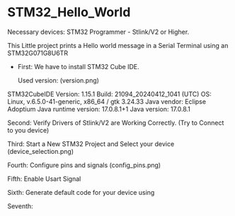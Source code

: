 # STM32_Hello_World

Necessary devices:
STM32 Programmer - Stlink/V2 or Higher.

This Little project prints a Hello world message in a Serial Terminal using an STM32G071G8U6TR
 - First: We have to install STM32 Cube IDE.
   
   Used version: (version.png)
   
STM32CubeIDE
Version: 1.15.1
Build: 21094_20240412_1041 (UTC)
OS: Linux, v.6.5.0-41-generic, x86_64 / gtk 3.24.33
Java vendor: Eclipse Adoptium
Java runtime version: 17.0.8.1+1
Java version: 17.0.8.1


Second: Verify Drivers of Stlink/V2 are Working Correctly. (Try to Connect to you device)

Third: Start a New STM32 Project and Select your device (device_selection.png)

Fourth: Configure pins and signals (config_pins.png) 

Fifth: Enable Usart Signal

Sixth: Generate default code for your device using 

Seventh:


